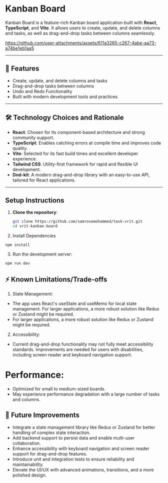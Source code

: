 # Kanban Board

Kanban Board is a feature-rich Kanban board application built with **React**, **TypeScript**, and **Vite**. It allows users to create, update, and delete columns and tasks, as well as drag-and-drop tasks between columns seamlessly.

https://github.com/user-attachments/assets/611a3265-c267-4abe-aa73-a74be1eb1aa5

---

## 🚀 Features

- Create, update, and delete columns and tasks
- Drag-and-drop tasks between columns
- Undo and Redo Functionality
- Built with modern development tools and practices

---

## 🛠️ Technology Choices and Rationale

- **React**: Chosen for its component-based architecture and strong community support.
- **TypeScript**: Enables catching errors at compile time and improves code quality.
- **Vite**: Selected for its fast build times and excellent developer experience.
- **Tailwind CSS**: Utility-first framework for rapid and flexible UI development.
- **Dnd-kit**: A modern drag-and-drop library with an easy-to-use API, tailored for React applications.

---

## Setup Instructions

1. **Clone the repository**:
   ```sh
   git clone https://github.com/samrosemohammed/task-vrit.git
   cd vrit-kanban-board
   
2. Install Dependencies
```
npm install
```


3. Run the development server:
```
npm run dev
```

## ⚡ Known Limitations/Trade-offs
1. State Management:
- The app uses React's useState and useMemo for local state management.
For larger applications, a more robust solution like Redux or Zustand might be required.
- For larger applications, a more robust solution like Redux or Zustand might be required.

2. Accessibility:
- Current drag-and-drop functionality may not fully meet accessibility standards.
 Improvements are needed for users with disabilities, including screen reader and keyboard navigation support.

# Performance:
- Optimized for small to medium-sized boards.
- May experience performance degradation with a large number of tasks and columns.

## 🚧 Future Improvements
- Integrate a state management library like Redux or Zustand for better handling of complex state interaction.
- Add backend support to persist data and enable multi-user collaboration.
- Enhance accessibility with keyboard navigation and screen reader support for drag-and-drop features.
- Introduce unit and integration tests to ensure reliability and maintainability.
- Elevate the UI/UX with advanced animations, transitions, and a more polished design.







